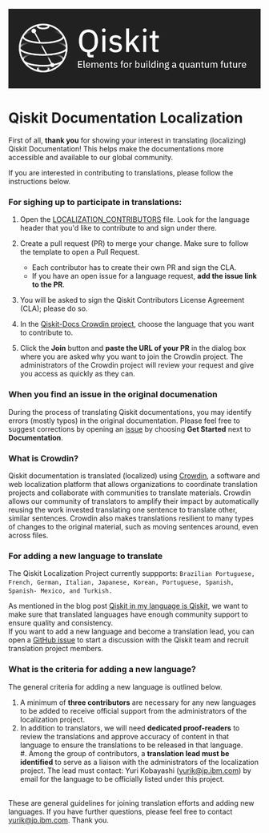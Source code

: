 ![Image](images/qiskit_header.png?raw=true)

# Qiskit Documentation Localization

First of all, **thank you** for showing your interest in translating (localizing) Qiskit Documentation! This helps make the documentations more accessible and available to our global community. 

If you are interested in contributing to translations, please follow the instructions below. 

### For sighing up to participate in translations:
1. Open the [LOCALIZATION_CONTRIBUTORS](https://github.com/qiskit-community/qiskit-translations/blob/master/LOCALIZATION_CONTRIBUTORS) file. Look for the language header that you'd like to contribute to and sign under there. <br/>
2. Create a pull request (PR) to merge your change. Make sure to follow the template to open a Pull Request.<br/>
      - Each contributor has to create their own PR and sign the CLA.
      - If you have an open issue for a language request, **add the issue link to the PR**.
      
3. You will be asked to sign the Qiskit Contributors License Agreement (CLA); please do so.<br/>
4. In the [Qiskit-Docs Crowdin project](https://crowdin.com/project/qiskit-docs), choose the language that you want to contribute to.<br/>
5. Click the **Join** button and **paste the URL of your PR** in the dialog box where you are asked why you want to join the Crowdin project. The administrators of the Crowdin project will review your request and give you access as quickly as they can.<br/>

### When you find an issue in the original documenation
During the process of translating Qiskit documentations, you may identify errors (mostly typos) in the original documentation. Please feel free to suggest corrections by opening an [issue](https://github.com/Qiskit/qiskit/issues/new/choose) by choosing **Get Started** next to **Documentation**.


### What is Crowdin?
Qiskit documentation is translated (localized) using [Crowdin](https://crowdin.com/), a software and web localization platform that allows organizations to coordinate translation projects and collaborate with communities to translate materials. Crowdin allows our community of translators to amplify their impact by automatically reusing the work invested translating one sentence to translate other, similar sentences. Crowdin also makes translations resilient to many types of changes to the original material, such as moving sentences around, even across files.


### For adding a new language to translate
The Qiskit Localization Project currently suppports: `Brazilian Portuguese, French, German, Italian, Japanese, Korean, Portuguese, Spanish, Spanish- Mexico, and Turkish.`

As mentioned in the blog post [Qiskit in my language is Qiskit](https://medium.com/qiskit/qiskit-in-my-language-is-qiskit-73d4626a99d3), we want to make sure that translated languages have enough community support to ensure quality and consistency.<br/>
If you want to add a new language and become a translation lead, you can open a [GitHub issue](https://github.com/qiskit-community/qiskit-translations/issues/new/choose) to start a discussion with the Qiskit team and recruit translation project members.

### What is the criteria for adding a new language?
The general criteria for adding a new language is outlined below.<br/>
1. A minimum of **three contributors** are necessary for any new languages to be added to receive official support from the administrators of the localization project.<br/>
2. In addition to translators, we will need **dedicated proof-readers** to review the translations and approve accuracy of content in that language to ensure the translations to be released in that language.<br/>
#. Among the group of contributors, a **translation lead must be identified** to serve as a liaison with the administrators of the localization project. The lead must contact: Yuri Kobayashi (yurik@jp.ibm.com) by email for the language to be officially listed under this project. <br/><br/>

These are general guidelines for joining translation efforts and adding new languages. If you have further questions, please feel free to contact yurik@jp.ibm.com. Thank you.


